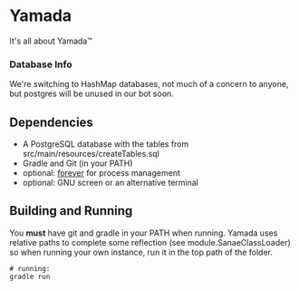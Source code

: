 # Yamada
It's all about Yamada™

### Database Info
We're switching to HashMap databases, not much of a concern to anyone, but postgres will be unused in our bot soon.
## Dependencies
- A PostgreSQL database with the tables from src/main/resources/createTables.sql
- Gradle and Git (in your PATH)
- optional: [forever](https://www.npmjs.com/package/forever) for process management
- optional: GNU screen or an alternative terminal
## Building and Running
You **must** have git and gradle in your PATH when running.
Yamada uses relative paths to complete some reflection
(see module.SanaeClassLoader) so when running your own instance, run it
in the top path of the folder.
```
# running:
gradle run
```
